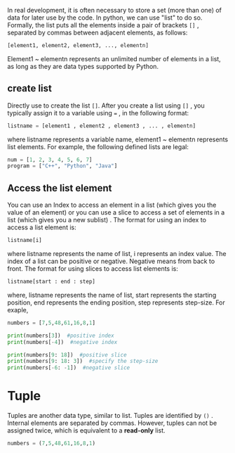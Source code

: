 In real development, it is often necessary to store a set (more than one) of data for later use by the code.
In python, we can use "list" to do so.
Formally, the list puts all the elements inside a pair of brackets `[]` , separated by commas between adjacent elements, as follows:
```Python
[element1, element2, element3, ..., elementn]
```
Element1 ~ elementn represents an unlimited number of elements in a list, as long as they are data types supported by Python.
## create list
Directly use to create the list `[]`.
After you create a list using `[]` , you typically assign it to a variable using `=` , in the following format:
```Python
listname = [element1 , element2 , element3 , ... , elementn]
```
where listname represents a variable name, element1 ~ elementn represents list elements.
For example, the following defined lists are legal:
```python
num = [1, 2, 3, 4, 5, 6, 7]
program = ["C++", "Python", "Java"]
```
## Access the list element
You can use an Index to access an element in a list (which gives you the value of an element) or you can use a slice to access a set of elements in a list (which gives you a new sublist) .
The format for using an index to access a list element is:
```python
listname[i]
```
where listname represents the name of list, i represents an index value. The index of a list can be positive or negative.
Negative means from back to front.
The format for using slices to access list elements is:
```python
listname[start : end : step]
```
where, listname represents the name of list, start represents the starting position, end represents the ending position, step represents step-size.
For exaple,
```Python
numbers = [7,5,48,61,16,8,1]

print(numbers[3])  #positive index
print(numbers[-4])  #negative index

print(numbers[9: 18])  #positive slice
print(numbers[9: 18: 3])  #specify the step-size
print(numbers[-6: -1])  #negative slice
```

# Tuple
Tuples are another data type, similar to list.
Tuples are identified by `()` . Internal elements are separated by commas. However, tuples can not be assigned twice, which is equivalent to a **read-only** list.
```python
numbers = (7,5,48,61,16,8,1)
```